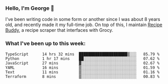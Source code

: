 ### Hello, I'm George 👋

I've been writing code in some form or another since I was about 8 years old, and recently made it my full-time job. On top of this, I maintain [Recipe Buddy](https://github.com/georgegebbett/recipe-buddy), a recipe scraper that interfaces with Grocy.  

<!--
**georgegebbett/georgegebbett** is a ✨ _special_ ✨ repository because its `README.md` (this file) appears on your GitHub profile.

Here are some ideas to get you started:

- 🔭 I’m currently working on ...
- 🌱 I’m currently learning ...
- 👯 I’m looking to collaborate on ...
- 🤔 I’m looking for help with ...
- 💬 Ask me about ...
- 📫 How to reach me: ...
- 😄 Pronouns: ...
- ⚡ Fun fact: ...
-->

### What I've been up to this week:
<!--START_SECTION:waka-->

```text
TypeScript      14 hrs 32 mins  █████████████████████▒░░░   85.79 %
Python          1 hr 17 mins    ██░░░░░░░░░░░░░░░░░░░░░░░   07.62 %
JavaScript      27 mins         ▓░░░░░░░░░░░░░░░░░░░░░░░░   02.67 %
YAML            16 mins         ▒░░░░░░░░░░░░░░░░░░░░░░░░   01.59 %
Text            11 mins         ▒░░░░░░░░░░░░░░░░░░░░░░░░   01.16 %
Terraform       8 mins          ▒░░░░░░░░░░░░░░░░░░░░░░░░   00.83 %
```

<!--END_SECTION:waka-->
